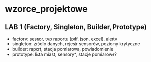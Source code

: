 # wzorce_projektowe

## LAB 1 (Factory, Singleton, Builder, Prototype)
<ul>
  <li>factory: sesnor, typ raportu (pdf, json, excel), alerty </li>
  <li>singleton: źródlo danych, rejestr sensorów, poziomy krytyczne </li>
  <li>builder: raport, stacja pomiarowa, powiadomienie </li>
  <li>prototype: lista miast, sensory?, stacje pomiarowe? </li>
</ul>
